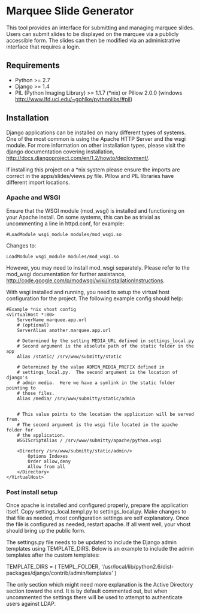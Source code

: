 # Marquee Slide Generator #

This tool provides an interface for submitting and managing marquee slides.  Users can submit slides to be displayed on the marquee via a publicly accessible form.  The slides can then be modified via an administrative interface that requires a login.

## Requirements ##

 * Python >= 2.7
 * Django >= 1.4
 * PIL (Python Imaging Library) >= 1.1.7 (*nix) or Pillow 2.0.0 (windows http://www.lfd.uci.edu/~gohlke/pythonlibs/#pil)

## Installation ##

Django applications can be installed on many different types of systems.  One of the most common is using the Apache HTTP Server and the wsgi module.  For more information on other installation types, please visit the django documentation covering installation, http://docs.djangoproject.com/en/1.2/howto/deployment/.

If installing this project on a *nix system please ensure the imports are correct in the apps/slides/views.py file. Pillow and PIL libraries have different import locations.

### Apache and WSGI ###

Ensure that the WSGI module (mod\_wsgi) is installed and functioning on your Apache install.  On some systems, this can be as trivial as uncommenting a line in httpd.conf, for example:

	#LoadModule wsgi_module modules/mod_wsgi.so

Changes to:

	LoadModule wsgi_module modules/mod_wsgi.so

However, you may need to install mod\_wsgi separately.  Please refer to the mod\_wsgi documentation for further assistance, http://code.google.com/p/modwsgi/wiki/InstallationInstructions.

With wsgi installed and running, you need to setup the virtual host configuration for the project.  The following example config should help:

	#Example *nix vhost config
	<VirtualHost *:80>
		ServerName marquee.app.url
		# (optional)
		ServerAlias another.marquee.app.url

		# Determined by the setting MEDIA_URL defined in settings_local.py
		# Second argument is the absolute path of the static folder in the app
		Alias /static/ /srv/www/submitty/static
		
		# Determined by the value ADMIN_MEDIA_PREFIX defined in
		# settings_local.py.  The second argument is the location of django's
		# admin media.  Here we have a symlink in the static folder pointing to
		# those files.
		Alias /media/ /srv/www/submitty/static/admin
		
		
		# This value points to the location the application will be served from.
		# The second argument is the wsgi file located in the apache folder for
		# the application.
		WSGIScriptAlias / /srv/www/submitty/apache/python.wsgi
		
		<Directory /srv/www/submitty/static/admin/>
			Options Indexes
			Order allow,deny
			Allow from all
		</Directory>
	</VirtualHost>

### Post install setup ###

Once apache is installed and configured properly, prepare the application itself.  Copy settings\_local.templ.py to settings\_local.py.  Make changes to that file as needed, most configuration settings are self explanatory.  Once the file is configured as needed, restart apache.  If all went well, your vhost should bring up the public form.

The settings.py file needs to be updated to include the Django admin templates using TEMPLATE_DIRS. Below is an example to include the admin templates after the custom templates:

TEMPLATE_DIRS = (
	TEMPL_FOLDER,
	'/usr/local/lib/python2.6/dist-packages/django/contrib/admin/templates'
	)


The only section which might need more explanation is the Active Directory section toward the end.  It is by default commented out, but when uncommented the settings there will be used to attempt to authenticate users against LDAP.